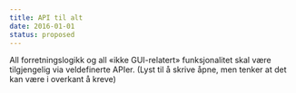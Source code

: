 ```yaml
---
title: API til alt
date: 2016-01-01
status: proposed
---
```


All forretningslogikk og all «ikke GUI-relatert» funksjonalitet skal være
tilgjengelig via veldefinerte APIer. (Lyst til å skrive åpne, men tenker at det
kan være i overkant å kreve)
